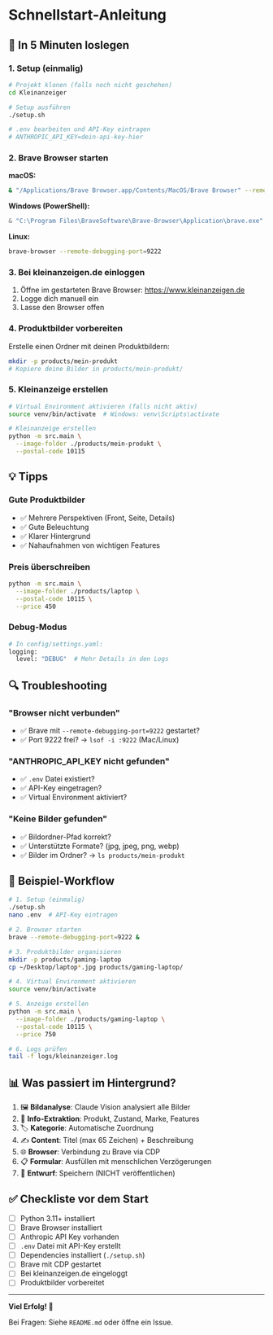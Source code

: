 # Schnellstart-Anleitung

## 🚀 In 5 Minuten loslegen

### 1. Setup (einmalig)

```bash
# Projekt klonen (falls noch nicht geschehen)
cd Kleinanzeiger

# Setup ausführen
./setup.sh

# .env bearbeiten und API-Key eintragen
# ANTHROPIC_API_KEY=dein-api-key-hier
```

### 2. Brave Browser starten

**macOS:**
```bash
& "/Applications/Brave Browser.app/Contents/MacOS/Brave Browser" --remote-debugging-port=9222
```

**Windows (PowerShell):**
```powershell
& "C:\Program Files\BraveSoftware\Brave-Browser\Application\brave.exe" --remote-debugging-port=9222
```

**Linux:**
```bash
brave-browser --remote-debugging-port=9222
```

### 3. Bei kleinanzeigen.de einloggen

1. Öffne im gestarteten Brave Browser: https://www.kleinanzeigen.de
2. Logge dich manuell ein
3. Lasse den Browser offen

### 4. Produktbilder vorbereiten

Erstelle einen Ordner mit deinen Produktbildern:

```bash
mkdir -p products/mein-produkt
# Kopiere deine Bilder in products/mein-produkt/
```

### 5. Kleinanzeige erstellen

```bash
# Virtual Environment aktivieren (falls nicht aktiv)
source venv/bin/activate  # Windows: venv\Scripts\activate

# Kleinanzeige erstellen
python -m src.main \
  --image-folder ./products/mein-produkt \
  --postal-code 10115
```

## 💡 Tipps

### Gute Produktbilder
- ✅ Mehrere Perspektiven (Front, Seite, Details)
- ✅ Gute Beleuchtung
- ✅ Klarer Hintergrund
- ✅ Nahaufnahmen von wichtigen Features

### Preis überschreiben
```bash
python -m src.main \
  --image-folder ./products/laptop \
  --postal-code 10115 \
  --price 450
```

### Debug-Modus
```bash
# In config/settings.yaml:
logging:
  level: "DEBUG"  # Mehr Details in den Logs
```

## 🔍 Troubleshooting

### "Browser nicht verbunden"
- ✅ Brave mit `--remote-debugging-port=9222` gestartet?
- ✅ Port 9222 frei? → `lsof -i :9222` (Mac/Linux)

### "ANTHROPIC_API_KEY nicht gefunden"
- ✅ `.env` Datei existiert?
- ✅ API-Key eingetragen?
- ✅ Virtual Environment aktiviert?

### "Keine Bilder gefunden"
- ✅ Bildordner-Pfad korrekt?
- ✅ Unterstützte Formate? (jpg, jpeg, png, webp)
- ✅ Bilder im Ordner? → `ls products/mein-produkt`

## 📂 Beispiel-Workflow

```bash
# 1. Setup (einmalig)
./setup.sh
nano .env  # API-Key eintragen

# 2. Browser starten
brave --remote-debugging-port=9222 &

# 3. Produktbilder organisieren
mkdir -p products/gaming-laptop
cp ~/Desktop/laptop*.jpg products/gaming-laptop/

# 4. Virtual Environment aktivieren
source venv/bin/activate

# 5. Anzeige erstellen
python -m src.main \
  --image-folder ./products/gaming-laptop \
  --postal-code 10115 \
  --price 750

# 6. Logs prüfen
tail -f logs/kleinanzeiger.log
```

## 📊 Was passiert im Hintergrund?

1. 🖼️ **Bildanalyse**: Claude Vision analysiert alle Bilder
2. 📝 **Info-Extraktion**: Produkt, Zustand, Marke, Features
3. 🏷️ **Kategorie**: Automatische Zuordnung
4. ✍️ **Content**: Titel (max 65 Zeichen) + Beschreibung
5. 🌐 **Browser**: Verbindung zu Brave via CDP
6. 📋 **Formular**: Ausfüllen mit menschlichen Verzögerungen
7. 💾 **Entwurf**: Speichern (NICHT veröffentlichen)

## ✅ Checkliste vor dem Start

- [ ] Python 3.11+ installiert
- [ ] Brave Browser installiert
- [ ] Anthropic API Key vorhanden
- [ ] `.env` Datei mit API-Key erstellt
- [ ] Dependencies installiert (`./setup.sh`)
- [ ] Brave mit CDP gestartet
- [ ] Bei kleinanzeigen.de eingeloggt
- [ ] Produktbilder vorbereitet

---

**Viel Erfolg! 🎉**

Bei Fragen: Siehe `README.md` oder öffne ein Issue.
